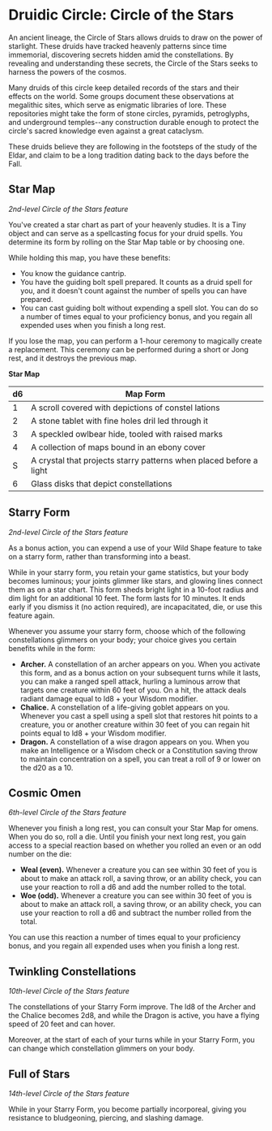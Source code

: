 # Druidic Circle: Circle of the Stars
An ancient lineage, the Circle of Stars allows druids to draw on the power of starlight. These druids have tracked heavenly patterns since time immemorial, discovering secrets hidden amid the constellations. By revealing and understanding these secrets, the Circle of the Stars seeks to harness the powers of the cosmos.

Many druids of this circle keep detailed records of the stars and their effects on the world. Some groups document these observations at megalithic sites, which serve as enigmatic libraries of lore. These repositories might take the form of stone circles, pyramids, petroglyphs, and underground temples--any construction durable enough to protect the circle's sacred knowledge even against a great cataclysm.

These druids believe they are following in the footsteps of the study of the Eldar, and claim to be a long tradition dating back to the days before the Fall.

## Star Map
*2nd-level Circle of the Stars feature*

You've created a star chart as part of your heavenly studies. It is a Tiny object and can serve as a spellcasting focus for your druid spells. You determine its form by rolling on the Star Map table or by choosing one.

While holding this map, you have these benefits:
* You know the guidance cantrip.
* You have the guiding bolt spell prepared. It counts as a druid spell for you, and it doesn't count against the number of spells you can have prepared.
* You can cast guiding bolt without expending a spell slot. You can do so a number of times equal to your proficiency bonus, and you regain all expended uses when you finish a long rest.

If you lose the map, you can perform a 1-hour ceremony to magically create a replacement. This ceremony can be performed during a short or Jong rest, and it destroys the previous map.

**Star Map**

d6|Map Form
--|--------
1 | A scroll covered with depictions of constel lations
2 | A stone tablet with fine holes dril led through it
3 | A speckled owlbear hide, tooled with raised marks
4 | A collection of maps bound in an ebony cover
S | A crystal that projects starry patterns when placed before a light
6 | Glass disks that depict constellations

## Starry Form
*2nd-level Circle of the Stars feature*

As a bonus action, you can expend a use of your Wild Shape feature to take on a starry form, rather than transforming into a beast.

While in your starry form, you retain your game statistics, but your body becomes luminous; your joints glimmer like stars, and glowing lines connect them as on a star chart. This form sheds bright light in a 10-foot radius and dim light for an additional 10 feet. The form lasts for 10 minutes. It ends early if you dismiss it (no action required), are incapacitated, die, or use this feature again.

Whenever you assume your starry form, choose which of the following constellations glimmers on your body; your choice gives you certain benefits while in the form:

* **Archer.** A constellation of an archer appears on you. When you activate this form, and as a bonus action on your subsequent turns while it lasts, you can make a ranged spell attack, hurling a luminous arrow that targets one creature within 60 feet of you. On a hit, the attack deals radiant damage equal to ld8 + your Wisdom modifier.
* **Chalice.** A constellation of a life-giving goblet appears on you. Whenever you cast a spell using a spell slot that restores hit points to a creature, you or another creature within 30 feet of you can regain hit points equal to ld8 + your Wisdom modifier.
* **Dragon.** A constellation of a wise dragon appears on you. When you make an Intelligence or a Wisdom check or a  Constitution saving throw to maintain concentration on a spell, you can treat a roll of 9 or lower on the d20 as a 10.

## Cosmic Omen
*6th-level Circle of the Stars feature*

Whenever you finish a long rest, you can consult your Star Map for omens. When you do so, roll a die. Until you finish your next long rest, you gain access to a special reaction based on whether you rolled an even or an odd number on the die:

* **Weal (even).** Whenever a creature you can see within 30 feet of you is about to make an attack roll, a saving throw, or an ability check, you can use your reaction to roll a d6 and add the number rolled to the total.
* **Woe (odd).** Whenever a creature you can see within 30 feet of you is about to make an attack roll, a saving throw, or an ability check, you can use your reaction to roll a d6 and subtract the number rolled from the total.

You can use this reaction a number of times equal to your proficiency bonus, and you regain all expended uses when you finish a long rest.

## Twinkling Constellations
*10th-level Circle of the Stars feature*

The constellations of your Starry Form improve. The ld8 of the Archer and the Chalice becomes 2d8, and while the Dragon is active, you have a flying speed of 20 feet and can hover. 

Moreover, at the start of each of your turns while in your Starry Form, you can change which constellation glimmers on your body.

## Full of Stars
*14th-level Circle of the Stars feature*

While in your Starry Form, you become partially incorporeal, giving you resistance to bludgeoning, piercing, and slashing damage.

